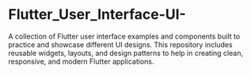 # Flutter_User_Interface-UI-
A collection of Flutter user interface examples and components built to practice and showcase different UI designs. This repository includes reusable widgets, layouts, and design patterns to help in creating clean, responsive, and modern Flutter applications.
